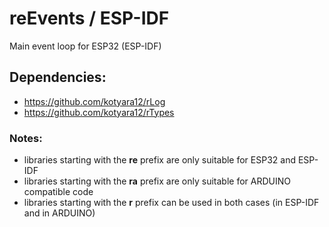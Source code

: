 # reEvents / ESP-IDF

Main event loop for ESP32 (ESP-IDF)

## Dependencies:
  - https://github.com/kotyara12/rLog
  - https://github.com/kotyara12/rTypes

### Notes:
  - libraries starting with the <b>re</b> prefix are only suitable for ESP32 and ESP-IDF
  - libraries starting with the <b>ra</b> prefix are only suitable for ARDUINO compatible code
  - libraries starting with the <b>r</b> prefix can be used in both cases (in ESP-IDF and in ARDUINO)